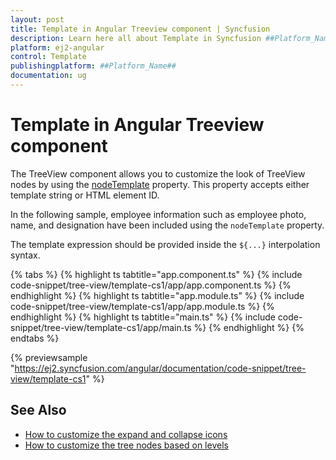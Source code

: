 ```yaml
---
layout: post
title: Template in Angular Treeview component | Syncfusion
description: Learn here all about Template in Syncfusion ##Platform_Name## Treeview component of Syncfusion Essential JS 2 and more.
platform: ej2-angular
control: Template 
publishingplatform: ##Platform_Name##
documentation: ug
---
```


# Template in Angular Treeview component

The TreeView component allows you to customize the look of TreeView nodes by using the [nodeTemplate](https://ej2.syncfusion.com/angular/documentation/api/treeview#nodetemplate)
property. This property accepts either template string or HTML element ID.

In the following sample, employee information such as employee photo, name, and designation have been included using the `nodeTemplate` property.

The template expression should be provided inside the `${...}` interpolation syntax.

{% tabs %}
{% highlight ts tabtitle="app.component.ts" %}
{% include code-snippet/tree-view/template-cs1/app/app.component.ts %}
{% endhighlight %}
{% highlight ts tabtitle="app.module.ts" %}
{% include code-snippet/tree-view/template-cs1/app/app.module.ts %}
{% endhighlight %}
{% highlight ts tabtitle="main.ts" %}
{% include code-snippet/tree-view/template-cs1/app/main.ts %}
{% endhighlight %}
{% endtabs %}
  
{% previewsample "https://ej2.syncfusion.com/angular/documentation/code-snippet/tree-view/template-cs1" %}

## See Also

* [How to customize the expand and collapse icons](./how-to/customize-the-expand-and-collapse-icons)
* [How to customize the tree nodes based on levels](./how-to/customize-the-tree-nodes-based-on-levels)
